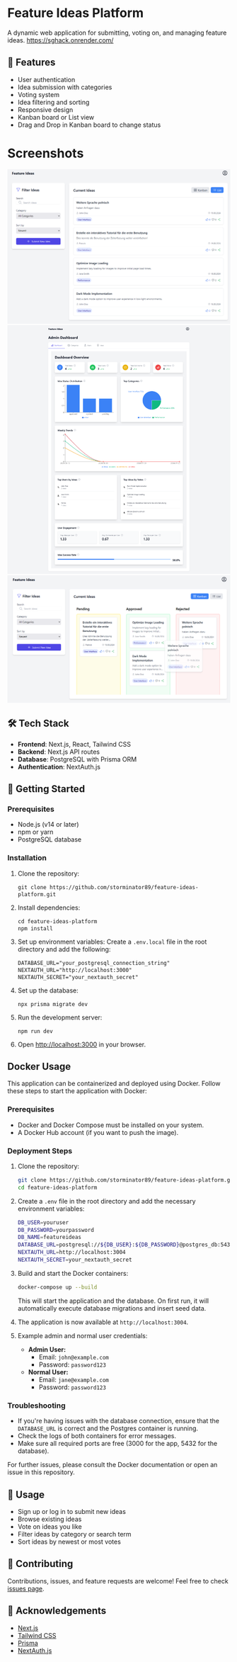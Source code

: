 # Feature Ideas Platform

A dynamic web application for submitting, voting on, and managing feature ideas.
https://sghack.onrender.com/

## 🚀 Features

- User authentication
- Idea submission with categories
- Voting system
- Idea filtering and sorting
- Responsive design
- Kanban board or List view
- Drag and Drop in Kanban board to change status

# Screenshots
![Main Page](/public/mainInterface.png)
![Admin Dashboard](/public/admindashboard.png)
![Kanban](/public/kanban.png)


## 🛠 Tech Stack

- **Frontend**: Next.js, React, Tailwind CSS
- **Backend**: Next.js API routes
- **Database**: PostgreSQL with Prisma ORM
- **Authentication**: NextAuth.js

## 🏁 Getting Started

### Prerequisites

- Node.js (v14 or later)
- npm or yarn
- PostgreSQL database

### Installation

1. Clone the repository:
   ```
   git clone https://github.com/storminator89/feature-ideas-platform.git
   ```

2. Install dependencies:
   ```
   cd feature-ideas-platform
   npm install
   ```

3. Set up environment variables:
   Create a `.env.local` file in the root directory and add the following:
   ```
   DATABASE_URL="your_postgresql_connection_string"
   NEXTAUTH_URL="http://localhost:3000"
   NEXTAUTH_SECRET="your_nextauth_secret"
   ```

4. Set up the database:
   ```
   npx prisma migrate dev
   ```

5. Run the development server:
   ```
   npm run dev
   ```

6. Open [http://localhost:3000](http://localhost:3000) in your browser.

## Docker Usage

This application can be containerized and deployed using Docker. Follow these steps to start the application with Docker:

### Prerequisites

- Docker and Docker Compose must be installed on your system.
- A Docker Hub account (if you want to push the image).

### Deployment Steps

1. Clone the repository:

    ```bash
    git clone https://github.com/storminator89/feature-ideas-platform.git
    cd feature-ideas-platform
    ```

2. Create a `.env` file in the root directory and add the necessary environment variables:

    ```bash
    DB_USER=youruser
    DB_PASSWORD=yourpassword
    DB_NAME=featureideas
    DATABASE_URL=postgresql://${DB_USER}:${DB_PASSWORD}@postgres_db:5432/${DB_NAME}
    NEXTAUTH_URL=http://localhost:3004
    NEXTAUTH_SECRET=your_nextauth_secret
    ```

3. Build and start the Docker containers:

    ```bash
    docker-compose up --build
    ```

    This will start the application and the database. On first run, it will automatically execute database migrations and insert seed data.

4. The application is now available at `http://localhost:3004`.

5. Example admin and normal user credentials:

    - **Admin User:** 
        - Email: `john@example.com`
        - Password: `password123`
    - **Normal User:** 
        - Email: `jane@example.com`
        - Password: `password123`

### Troubleshooting

- If you're having issues with the database connection, ensure that the `DATABASE_URL` is correct and the Postgres container is running.
- Check the logs of both containers for error messages.
- Make sure all required ports are free (3000 for the app, 5432 for the database).

For further issues, please consult the Docker documentation or open an issue in this repository.

## 📝 Usage

- Sign up or log in to submit new ideas
- Browse existing ideas
- Vote on ideas you like
- Filter ideas by category or search term
- Sort ideas by newest or most votes

## 🤝 Contributing

Contributions, issues, and feature requests are welcome! Feel free to check [issues page](https://github.com/storminator89/feature-ideas-platform/issues).


## 👏 Acknowledgements

- [Next.js](https://nextjs.org/)
- [Tailwind CSS](https://tailwindcss.com/)
- [Prisma](https://www.prisma.io/)
- [NextAuth.js](https://next-auth.js.org/)
